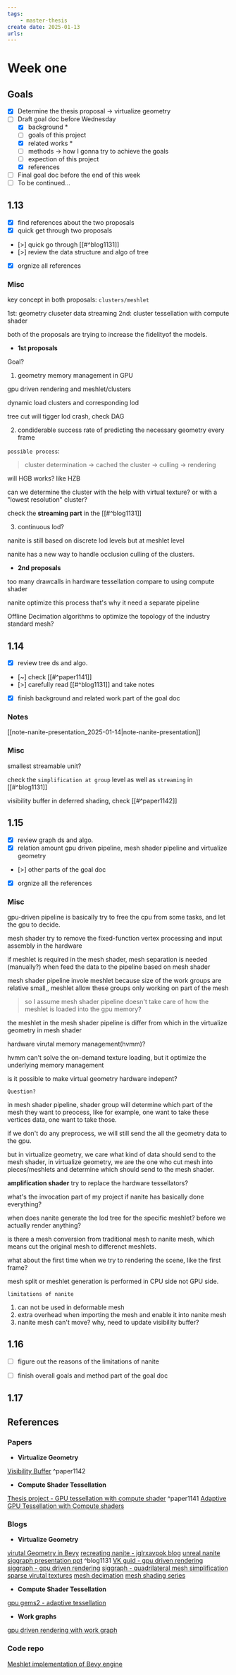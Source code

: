 ```yaml
---
tags:
    - master-thesis
create date: 2025-01-13
urls:
---
```


# Week one

## Goals

- [x] Determine the thesis proposal -> virtualize geometry
- [ ] Draft goal doc before Wednesday
    - [x] background *
    - [ ] goals of this project
    - [x] related works *
    - [ ] methods -> how I gonna try to achieve the goals
    - [ ] expection of this project
    - [x] references
- [ ] Final goal doc before the end of this week
- [ ] To be continued...

## 1.13

- [x] find references about the two proposals
- [x] quick get through two proposals
- [>] quick go through [[#^blog1131]]
- [>] review the data structure and algo of tree 
- [x] orgnize all references

### Misc

key concept in both proposals: `clusters/meshlet`

1st: geometry cluseter data streaming
2nd: cluster tessellation with compute shader

both of the proposals are trying to increase the fidelityof the models.

- **1st proposals**

Goal?
1. geometry memory management in GPU

gpu driven rendering and meshlet/clusters

dynamic load clusters and corresponding lod

tree cut will tigger lod crash, check DAG

2. condiderable success rate of predicting the necessary geometry every frame

`possible process`: 

>cluster determination -> cached the cluster -> culling -> rendering

will HGB works? like HZB

can we determine the cluster with the help with virtual texture? or with a "lowest resolution" cluster?

check the **streaming part** in the [[#^blog1131]]

3. continuous lod?

nanite is still based on discrete lod levels but at meshlet level

nanite has a new way to handle occlusion culling of the clusters.

- **2nd proposals** 

too many drawcalls in hardware tessellation compare to using compute shader

nanite optimize this process that's why it need a separate pipeline

Offline Decimation algorithms to optimize the topology of the industry standard mesh? 

## 1.14

- [x] review tree ds and algo.
- [~] check [[#^paper1141]]
- [>] carefully read [[#^blog1131]] and take notes
- [x] finish background and related work part of the goal doc

### Notes

[[note-nanite-presentation_2025-01-14|note-nanite-presentation]]

### Misc

smallest streamable unit?

check the `simplification at group` level as well as `streaming` in [[#^blog1131]] 

visibility buffer in deferred shading, check [[#^paper1142]]

## 1.15

- [x] review graph ds and algo.
- [x] relation amount gpu driven pipeline, mesh shader pipeline and virtualize geometry
- [>] other parts of the goal doc
- [x] orgnize all the references

### Misc

gpu-driven pipeline is basically try to free the cpu from some tasks, and let the gpu to decide. 


mesh shader try to remove the fixed-function vertex processing and input assembly in the hardware

if meshlet is required in the mesh shader, mesh separation is needed (manually?) when feed the data to the pipeline based on mesh shader

mesh shader pipeline invole meshlet because size of the work groups are relative small,, meshlet allow these groups only working on part of the mesh

>so I assume mesh shader pipeline doesn't take care of how the meshlet is loaded into the gpu memory?

the meshlet in the mesh shader pipeline is differ from which in the  virtualize geometry
in mesh shader

hardware virutal memory management(hvmm)?

hvmm can't solve the on-demand texture loading, but it optimize the underlying memory management

is it possible to make virtual geometry hardware indepent?

`Question?`

in mesh shader pipeline, shader group will determine which part of the mesh they want to preocess, like for example, one want to take these vertices data, one want to take those.

if we don't do any preprocess, we will still send the all the geometry data to the gpu.

but in virtualize geometry, we care what kind of data should send to the mesh shader, in virtualize geometry, we are the one who cut mesh into pieces/meshlets and determine which should send to the mesh shader.

**amplification shader** try to replace the hardware tessellators?

what's the invocation part of my project if nanite has basically done everything?

when does nanite generate the lod tree for the specific meshlet? before we actually render anything?

is there a mesh conversion from traditional mesh to nanite mesh, which means cut the original mesh to differenct meshlets.

what about the first time when we try to rendering the scene, like the first frame?

mesh split or meshlet generation is performed in CPU side not GPU side.

`limitations of nanite`
1. can not be used in deformable mesh
2. extra overhead when importing the mesh and enable it into nanite mesh
3. nanite mesh can't move? why, need to update visibility buffer?

## 1.16

- [ ] figure out the reasons of the limitations of nanite 
- [ ] finish overall goals and method part of the goal doc


## 1.17

## References

### Papers

- **Virtualize Geometry** 

[Visibility Buffer](https://jcgt.org/published/0002/02/04/) ^paper1142

- **Compute Shader Tessellation**

[Thesis project - GPU tessellation with compute shader](https://jadkhoury.github.io/files/MasterThesisFinal.pdf) ^paper1141
[Adaptive GPU Tessellation with Compute shaders](https://onrendering.com/data/papers/isubd/isubd.pdf)

### Blogs

- **Virtualize Geometry** 

[virutal Geometry in Bevy](https://jms55.github.io/posts/2024-06-09-virtual-geometry-bevy-0-14/)
[recreating nanite - jglrxavpok blog](https://jglrxavpok.github.io/)
[unreal nanite siggraph presentation ppt](https://advances.realtimerendering.com/s2021/Karis_Nanite_SIGGRAPH_Advances_2021_final.pdf) ^blog1131
[VK guid - gpu driven rendering](https://vkguide.dev/docs/gpudriven/gpu_driven_engines/)
[siggraph - gpu driven rendering](https://www.advances.realtimerendering.com/s2015/aaltonenhaar_siggraph2015_combined_final_footer_220dpi.pdf)
[siggraph - quadrilateral mesh simplification](https://www.sci.utah.edu/~csilva/papers/siggraph-asia2008.pdf)
[sparse virutal textures](https://tonisagrista.com/blog/2023/sparse-virtual-textures/)
[mesh decimation](https://odgy.medium.com/mesh-decimation-done-right-95245c4b5f52)
[mesh shading series](https://chaoticbob.github.io/2024/01/24/mesh-shading-part-1.html)

- **Compute Shader Tessellation**

[gpu gems2 - adaptive tessellation](https://developer.nvidia.com/gpugems/gpugems2/part-i-geometric-complexity/chapter-7-adaptive-tessellation-subdivision-surfaces)

- **Work graphs** 

[gpu driven rendering with work graph](https://developer.nvidia.com/blog/advancing-gpu-driven-rendering-with-work-graphs-in-direct3d-12/)


### Code repo

[Meshlet implementation of Bevy engine](https://github.com/JMS55/bevy/tree/ca2c8e63b9562f88c8cd7e1d88a17a4eea20aaf4/crates/bevy_pbr/src/meshlet)

